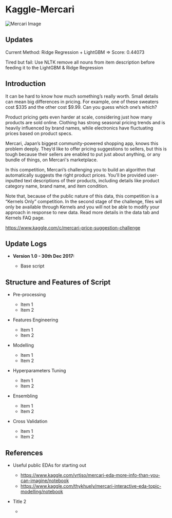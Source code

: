 # Kaggle-Mercari

![Mercari Image](http://thisismegin.com/wp-content/uploads/2016/06/mercari.gif)

## Updates

Current Method: Ridge Regression + LightGBM => Score: 0.44073

Tired but fail: Use NLTK remove all nouns from item description before feeding it to the LightGBM & Ridge Regression

## Introduction

It can be hard to know how much something’s really worth. Small details can mean big differences in pricing. For example, one of these sweaters cost $335 and the other cost $9.99. Can you guess which one’s which?

Product pricing gets even harder at scale, considering just how many products are sold online. Clothing has strong seasonal pricing trends and is heavily influenced by brand names, while electronics have fluctuating prices based on product specs.

Mercari, Japan’s biggest community-powered shopping app, knows this problem deeply. They’d like to offer pricing suggestions to sellers, but this is tough because their sellers are enabled to put just about anything, or any bundle of things, on Mercari's marketplace.

In this competition, Mercari’s challenging you to build an algorithm that automatically suggests the right product prices. You’ll be provided user-inputted text descriptions of their products, including details like product category name, brand name, and item condition.

Note that, because of the public nature of this data, this competition is a “Kernels Only” competition. In the second stage of the challenge, files will only be available through Kernels and you will not be able to modify your approach in response to new data. Read more details in the data tab and Kernels FAQ page.

https://www.kaggle.com/c/mercari-price-suggestion-challenge

## Update Logs

* **Version 1.0 - 30th Dec 2017:**

  + Base script

## Structure and Features of Script

* Pre-processing
  + Item 1
  + Item 2

* Features Engineering
  + Item 1
  + Item 2

* Modelling
  + Item 1
  + Item 2

* Hyperparameters Tuning
  + Item 1
  + Item 2

* Ensembling
  + Item 1
  + Item 2

* Cross Validation
  + Item 1
  + Item 2

## References

* Useful public EDAs for starting out
  + https://www.kaggle.com/vrtjso/mercari-eda-more-info-than-you-can-imagine/notebook
  + https://www.kaggle.com/thykhuely/mercari-interactive-eda-topic-modelling/notebook

* Title 2
  + <Link 2>
